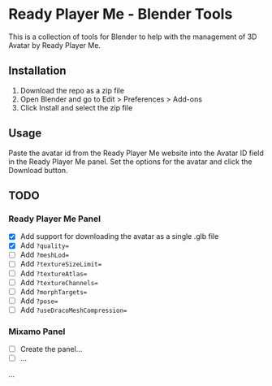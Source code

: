 # Ready Player Me - Blender Tools

This is a collection of tools for Blender to help with the management of 3D Avatar by Ready Player Me.

## Installation

1. Download the repo as a zip file
2. Open Blender and go to Edit > Preferences > Add-ons
3. Click Install and select the zip file

## Usage

Paste the avatar id from the Ready Player Me website into the Avatar ID field in the Ready Player Me panel.
Set the options for the avatar and click the Download button.

## TODO

### Ready Player Me Panel

- [x] Add support for downloading the avatar as a single .glb file
- [x] Add `?quality=`
- [ ] Add `?meshLod=`
- [ ] Add `?textureSizeLimit=`
- [ ] Add `?textureAtlas=`
- [ ] Add `?textureChannels=`
- [ ] Add `?morphTargets=`
- [ ] Add `?pose=`
- [ ] Add `?useDracoMeshCompression=`

### Mixamo Panel

- [ ] Create the panel...
- [ ] ...

...
